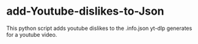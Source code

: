 # add-Youtube-dislikes-to-Json
This python script adds youtube dislikes to the .info.json yt-dlp generates for a youtube video.
